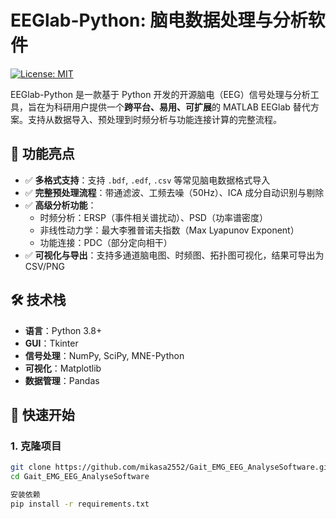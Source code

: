 # EEGlab-Python: 脑电数据处理与分析软件

[![License: MIT](https://img.shields.io/badge/License-MIT-blue.svg)](https://opensource.org/licenses/MIT)

EEGlab-Python 是一款基于 Python 开发的开源脑电（EEG）信号处理与分析工具，旨在为科研用户提供一个**跨平台、易用、可扩展**的 MATLAB EEGlab 替代方案。支持从数据导入、预处理到时频分析与功能连接计算的完整流程。

## 🌟 功能亮点

- ✅ **多格式支持**：支持  `.bdf`, `.edf`, `.csv` 等常见脑电数据格式导入
- ✅ **完整预处理流程**：带通滤波、工频去噪（50Hz）、ICA 成分自动识别与剔除
- ✅ **高级分析功能**：
  - 时频分析：ERSP（事件相关谱扰动）、PSD（功率谱密度）
  - 非线性动力学：最大李雅普诺夫指数（Max Lyapunov Exponent）
  - 功能连接：PDC（部分定向相干）
- ✅ **可视化与导出**：支持多通道脑电图、时频图、拓扑图可视化，结果可导出为 CSV/PNG

## 🛠 技术栈

- **语言**：Python 3.8+
- **GUI**：Tkinter
- **信号处理**：NumPy, SciPy, MNE-Python
- **可视化**：Matplotlib
- **数据管理**：Pandas

## 🚀 快速开始

### 1. 克隆项目
```bash
git clone https://github.com/mikasa2552/Gait_EMG_EEG_AnalyseSoftware.git
cd Gait_EMG_EEG_AnalyseSoftware

安装依赖
pip install -r requirements.txt
